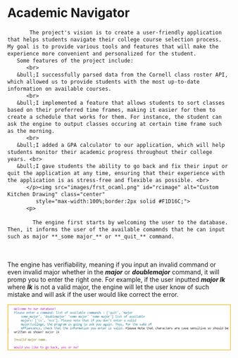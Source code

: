 # Academic Navigator 
           The project's vision is to create a user-friendly application that helps students navigate their college course selection process. My goal is to provide various tools and features that will make the experience more convenient and personalized for the student. 
	   Some features of the project include:
		  <br>
	   &bull;I successfully parsed data from the Cornell class roster API, which allowed us to provide students with the most up-to-date information on available courses. 
		  <br>
	   &bull;I implemented a feature that allows students to sort classes based on their preferred time frames, making it easier for them to create a schedule that works for them. For instance, the student can ask the engine to output classes occuring at certain time frame such as the morning.
		  <br>
	   &bull;I added a GPA calculator to our application, which will help students monitor their academic progress throughout their college years. <br>
	   &bull;I gave students the ability to go back and fix their input or quit the application at any time, ensuring that their experience with the application is as stress-free and flexible as possible. <br>
          </p><img src="images/frst_ocaml.png" id="rcimage" alt="Custom Kitchen Drawing" class="center"
             style="max-width:100%;border:2px solid #F1D16C;">
          <p>
	
            The engine first starts by welcoming the user to the database. Then, it informs the user of the available comamnds that he can input such as major **_some major_** or **_quit_** command.
<br><br>
            The engine has verifiability, meaning if you input an invalid command or even invalid major whether in the **_major_** or **_doublemajor_** command, it will promp you to enter the right one. 
		  For example, if the user inputted **_major lk_** where **_lk_** is not a valid major, the engine will let the user know of such mistake and will ask if the user would like correct the error. 
	  </p><img src="images/scnd_ocaml.png" id="rcimage" alt="Custom Kitchen Drawing" class="center"
            style="max-width:100%;border:2px solid #F1D16C;">
          <p>
